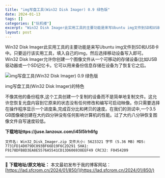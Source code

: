 ```yaml
---
title: "img写盘工具(Win32 Disk Imager) 0.9 绿色版"
date: 2024-01-13
tags: []
categories: ["玩机楼"]
excerpt: "Win32 Disk Imager此实用工具的主要功能是来写Ubuntu img文件到SD和USB卡中。只要运行该实用工具，填入自己的img，然后选择移动设备写入即可。 Win32 Disk Imager允许你创建一个图像文件从一个可移动的存储设备(比如USB驱动器或一个SD记忆卡。它可以用来备份信&hellip;"
layout: post
---
```


Win32 Disk Imager此实用工具的主要功能是来写Ubuntu img文件到SD和USB卡中。只要运行该实用工具，填入自己的img，然后选择移动设备写入即可。
Win32 Disk Imager允许你创建一个图像文件从一个可移动的存储设备(比如USB驱动器或一个SD记忆卡。它可以用来备份信息存储在设备为了恢复它之后。

<img title="img写盘工具(Win32 Disk Imager) 0.9 绿色版" src="https://lad.sfcrom.cn/wp-content/uploads/2024/01/20240112_65a165fd9df54.png" alt="img写盘工具(Win32 Disk Imager) 0.9 绿色版" />

img写盘工具(Win32 Disk Imager)的特色

不像其他的备份程序,这个工具创建一个复制的设备而不是简单地复制文件。这允许您恢复光盘内容到它原来的状态没有任何修改和编写可启动映像。你只需要选择在操作程序显示一个进度条,完成百分比和拷贝的速度。在我们的测试中,一个3.5 GB图像被创建在大约四分钟没有任何影响计算机的性能。过了大约八分钟恢复图像文件自写速度较低。

<strong>下载地址ttps://juse.lanzoux.com/i45l5lrh6fg</strong>
<pre><code>文件名: Win32_Disk_Imager.zip 文件大小: 5623321 字节 (5.36 MB) MD5: 7731FD14D079DC093BF66D19F6C2D291 SHA1: F9178DFB8D3EA8E5576A5541CD13D606938EEF49 CRC32: F0454209</code></pre>

---
📖 **下载地址/原文地址：** 本文最初发布于我的博客网站：[https://lad.sfcrom.cn/2024/01/850/](https://lad.sfcrom.cn/2024/01/850/)
